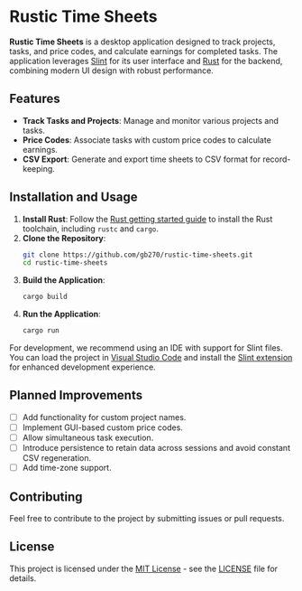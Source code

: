 # Rustic Time Sheets

**Rustic Time Sheets** is a desktop application designed to track projects, tasks, and price codes, and calculate earnings for completed tasks. The application leverages [Slint](https://slint.rs/) for its user interface and [Rust](https://www.rust-lang.org/) for the backend, combining modern UI design with robust performance.

## Features

- **Track Tasks and Projects**: Manage and monitor various projects and tasks.
- **Price Codes**: Associate tasks with custom price codes to calculate earnings.
- **CSV Export**: Generate and export time sheets to CSV format for record-keeping.

## Installation and Usage

1. **Install Rust**: Follow the [Rust getting started guide](https://www.rust-lang.org/learn/get-started) to install the Rust toolchain, including `rustc` and `cargo`.
2. **Clone the Repository**:
    ```sh
    git clone https://github.com/gb270/rustic-time-sheets.git
    cd rustic-time-sheets
    ```
3. **Build the Application**:
    ```sh
    cargo build
    ```
4. **Run the Application**:
    ```sh
    cargo run
    ```

For development, we recommend using an IDE with support for Slint files. You can load the project in [Visual Studio Code](https://code.visualstudio.com) and install the [Slint extension](https://marketplace.visualstudio.com/items?itemName=Slint.slint) for enhanced development experience.

## Planned Improvements

- [ ] Add functionality for custom project names.
- [ ] Implement GUI-based custom price codes.
- [ ] Allow simultaneous task execution.
- [ ] Introduce persistence to retain data across sessions and avoid constant CSV regeneration.
- [ ] Add time-zone support.

## Contributing

Feel free to contribute to the project by submitting issues or pull requests.

## License

This project is licensed under the [MIT License](LICENSE) - see the [LICENSE](LICENSE) file for details.
